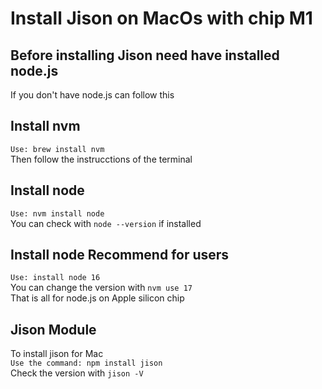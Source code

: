 # Install Jison on MacOs with chip M1
## Before installing Jison need have installed node.js
If you don't have node.js can follow this<br>
## Install nvm
`Use: brew install nvm`<br>
Then follow the instrucctions of the terminal
## Install node
`Use: nvm install node`<br>
You can check with `node --version` if installed
## Install node Recommend for users
`Use: install node 16`<br>
You can change the version with `nvm use 17`<br>
That is all for node.js on Apple silicon chip
## Jison Module
To install jison for Mac <br>
`Use the command: npm install jison`<br>
Check the version with `jison -V`
